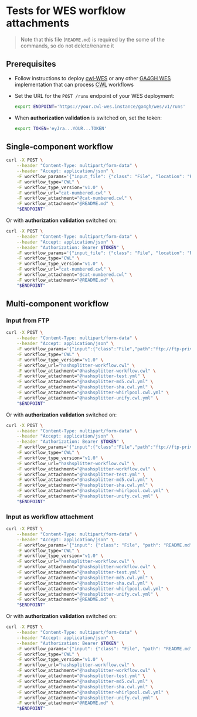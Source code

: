 # Tests for WES worfklow attachments

> Note that this file (`README.md`) is required by the some of the commands, so
> do not delete/rename it

## Prerequisites

- Follow instructions to deploy [cwl-WES][cwl-wes] or any other [GA4GH
  WES][ga4gh-wes] implementation that can process [CWL][cwl] workflows
- Set the URL for the `POST /runs` endpoint of your WES deployment:

  ```bash
  export ENDPOINT='https://your.cwl-wes.instance/ga4gh/wes/v1/runs'
  ```

- When **authorization validation** is switched on, set the token:

  ```bash
  export TOKEN='eyJra...YOUR...TOKEN'
  ```

## Single-component workflow

```bash
curl -X POST \
    --header "Content-Type: multipart/form-data" \
    --header "Accept: application/json" \
    -F workflow_params='{"input_file": {"class": "File", "location": "README.md"}}' \
    -F workflow_type="CWL" \
    -F workflow_type_version="v1.0" \
    -F workflow_url="cat-numbered.cwl" \
    -F workflow_attachment="@cat-numbered.cwl" \
    -F workflow_attachment="@README.md" \
    "$ENDPOINT"
```

Or with **authorization validation** switched on:

```bash
curl -X POST \
    --header "Content-Type: multipart/form-data" \
    --header "Accept: application/json" \
    --header "Authorization: Bearer $TOKEN" \
    -F workflow_params='{"input_file": {"class": "File", "location": "README.md"}}' \
    -F workflow_type="CWL" \
    -F workflow_type_version="v1.0" \
    -F workflow_url="cat-numbered.cwl" \
    -F workflow_attachment="@cat-numbered.cwl" \
    -F workflow_attachment="@README.md" \
    "$ENDPOINT"
```

## Multi-component workflow

### Input from FTP

```bash
curl -X POST \
    --header "Content-Type: multipart/form-data" \
    --header "Accept: application/json" \
    -F workflow_params='{"input":{"class":"File","path":"ftp://ftp-private.ebi.ac.uk/upload/foivos/test.txt"}}' \
    -F workflow_type="CWL" \
    -F workflow_type_version="v1.0" \
    -F workflow_url="hashsplitter-workflow.cwl" \
    -F workflow_attachment="@hashsplitter-workflow.cwl" \
    -F workflow_attachment="@hashsplitter-test.yml" \
    -F workflow_attachment="@hashsplitter-md5.cwl.yml" \
    -F workflow_attachment="@hashsplitter-sha.cwl.yml" \
    -F workflow_attachment="@hashsplitter-whirlpool.cwl.yml" \
    -F workflow_attachment="@hashsplitter-unify.cwl.yml" \
    "$ENDPOINT"
```

Or with **authorization validation** switched on:

```bash
curl -X POST \
    --header "Content-Type: multipart/form-data" \
    --header "Accept: application/json" \
    --header "Authorization: Bearer $TOKEN" \
    -F workflow_params='{"input":{"class":"File","path":"ftp://ftp-private.ebi.ac.uk/upload/foivos/test.txt"}}' \
    -F workflow_type="CWL" \
    -F workflow_type_version="v1.0" \
    -F workflow_url="hashsplitter-workflow.cwl" \
    -F workflow_attachment="@hashsplitter-workflow.cwl" \
    -F workflow_attachment="@hashsplitter-test.yml" \
    -F workflow_attachment="@hashsplitter-md5.cwl.yml" \
    -F workflow_attachment="@hashsplitter-sha.cwl.yml" \
    -F workflow_attachment="@hashsplitter-whirlpool.cwl.yml" \
    -F workflow_attachment="@hashsplitter-unify.cwl.yml" \
    "$ENDPOINT"
```

### Input as workflow attachment

```bash
curl -X POST \
    --header "Content-Type: multipart/form-data" \
    --header "Accept: application/json" \
    -F workflow_params='{"input": {"class": "File", "path": "README.md"}}' \
    -F workflow_type="CWL" \
    -F workflow_type_version="v1.0" \
    -F workflow_url="hashsplitter-workflow.cwl" \
    -F workflow_attachment="@hashsplitter-workflow.cwl" \
    -F workflow_attachment="@hashsplitter-test.yml" \
    -F workflow_attachment="@hashsplitter-md5.cwl.yml" \
    -F workflow_attachment="@hashsplitter-sha.cwl.yml" \
    -F workflow_attachment="@hashsplitter-whirlpool.cwl.yml" \
    -F workflow_attachment="@hashsplitter-unify.cwl.yml" \
    -F workflow_attachment="@README.md" \
    "$ENDPOINT"
```

Or with **authorization validation** switched on:

```bash
curl -X POST \
    --header "Content-Type: multipart/form-data" \
    --header "Accept: application/json" \
    --header "Authorization: Bearer $TOKEN" \
    -F workflow_params='{"input": {"class": "File", "path": "README.md"}}' \
    -F workflow_type="CWL" \
    -F workflow_type_version="v1.0" \
    -F workflow_url="hashsplitter-workflow.cwl" \
    -F workflow_attachment="@hashsplitter-workflow.cwl" \
    -F workflow_attachment="@hashsplitter-test.yml" \
    -F workflow_attachment="@hashsplitter-md5.cwl.yml" \
    -F workflow_attachment="@hashsplitter-sha.cwl.yml" \
    -F workflow_attachment="@hashsplitter-whirlpool.cwl.yml" \
    -F workflow_attachment="@hashsplitter-unify.cwl.yml" \
    -F workflow_attachment="@README.md" \
    "$ENDPOINT"
```

[cwl]: <https://www.commonwl.org/>
[cwl-wes]: <https://github.com/elixir-cloud-aai/cwl-WES>
[ga4gh-wes]: <https://github.com/ga4gh/workflow-execution-service-schemas>
